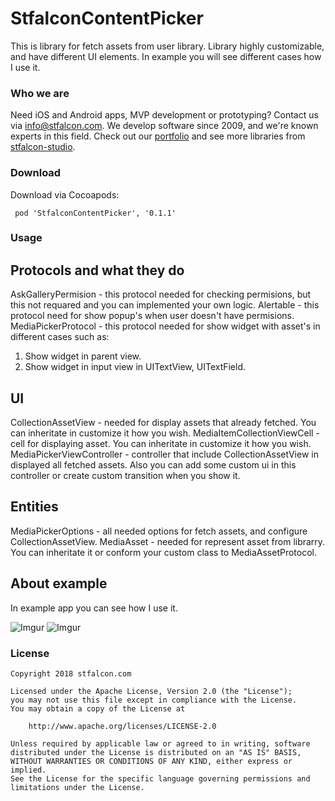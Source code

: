 # StfalconContentPicker 

This is library for fetch assets from user library. Library highly customizable, and have different UI elements. In example you will see different cases how I use it.

### Who we are
Need iOS and Android apps, MVP development or prototyping? Contact us via info@stfalcon.com. We develop software since 2009, and we're known experts in this field. Check out our [portfolio](https://stfalcon.com/en/portfolio) and see more libraries from [stfalcon-studio](https://stfalcon.com/en/opensource).

### Download

Download via Cocoapods:
```pod
 pod 'StfalconContentPicker', '0.1.1'
```

### Usage
 
 ## Protocols and what they do

  AskGalleryPermision - this protocol needed for checking permisions, but this not requared and you can implemented your own logic.
  Alertable - this protocol need for show popup's when user doesn't have permisions.
 MediaPickerProtocol - this protocol needed for show widget with asset's in different cases such as:
  1. Show widget in parent view.
  2. Show widget in input view in UITextView, UITextField.

## UI

CollectionAssetView - needed for display assets that already fetched. You can inheritate in customize it how you wish.
MediaItemCollectionViewCell - cell for displaying asset. You can inheritate in customize it how you wish. 
MediaPickerViewController - controller that include CollectionAssetView in displayed all fetched assets. Also you can add some custom ui in this controller or create custom transition when you show it.
 
## Entities

MediaPickerOptions - all needed options for fetch assets, and configure CollectionAssetView.
MediaAsset - needed for represent asset from librarry. You can inheritate it or conform your custom class to MediaAssetProtocol.

## About example

In example app you can see how I use it.

![Imgur](https://i.imgur.com/0iMqGyS.gif)
![Imgur](https://i.imgur.com/tdf4Xo5.gif)


### License

```
Copyright 2018 stfalcon.com

Licensed under the Apache License, Version 2.0 (the "License");
you may not use this file except in compliance with the License.
You may obtain a copy of the License at

    http://www.apache.org/licenses/LICENSE-2.0

Unless required by applicable law or agreed to in writing, software
distributed under the License is distributed on an "AS IS" BASIS,
WITHOUT WARRANTIES OR CONDITIONS OF ANY KIND, either express or implied.
See the License for the specific language governing permissions and
limitations under the License.
```
